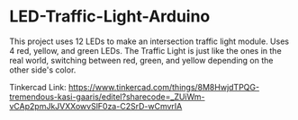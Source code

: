 # LED-Traffic-Light-Arduino

This project uses 12 LEDs to make an intersection traffic light module. Uses 4 red, yellow, and green LEDs. The Traffic Light is just like the ones in the real world, switching between red, green, and yellow depending on the other side's color.

Tinkercad Link: https://www.tinkercad.com/things/8M8HwjdTPQG-tremendous-kasi-gaaris/editel?sharecode=_ZUiWm-vCAp2pmJkJVXXowvSlF0za-C2SrD-wCmvrIA
